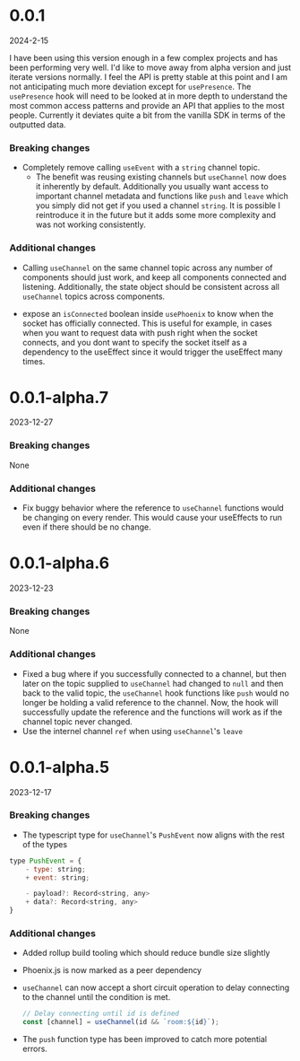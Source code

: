 # 0.0.1

2024-2-15

I have been using this version enough in a few complex projects and has been performing very well. I'd like to move away from alpha version and just iterate versions normally. I feel the API is pretty stable at this point and I am not anticipating much more deviation except for `usePresence`. The `usePresence` hook will need to be looked at in more depth to understand the most common access patterns and provide an API that applies to the most people. Currently it deviates quite a bit from the vanilla SDK in terms of the outputted data.

### Breaking changes

- Completely remove calling `useEvent` with a `string` channel topic.
  - The benefit was reusing existing channels but `useChannel` now does it inherently by default. Additionally you usually want access to important channel metadata and functions like `push` and `leave` which you simply did not get if you used a channel `string`. It is possible I reintroduce it in the future but it adds some more complexity and was not working consistently.

### Additional changes

- Calling `useChannel` on the same channel topic across any number of components should just work, and keep all components connected and listening. Additionally, the state object should be consistent across all `useChannel` topics across components.

- expose an `isConnected` boolean inside `usePhoenix` to know when the socket has officially connected. This is useful for example, in cases when you want to request data with push right when the socket connects, and you dont want to specify the socket itself as a dependency to the useEffect since it would trigger the useEffect many times.

# 0.0.1-alpha.7

2023-12-27

### Breaking changes

None

### Additional changes

- Fix buggy behavior where the reference to `useChannel` functions would be changing on every render. This would cause your useEffects to run even if there should be no change.

# 0.0.1-alpha.6

2023-12-23

### Breaking changes

None

### Additional changes

- Fixed a bug where if you successfully connected to a channel, but then later on the topic supplied to `useChannel` had changed to `null` and then back to the valid topic, the `useChannel` hook functions like `push` would no longer be holding a valid reference to the channel. Now, the hook will successfully update the reference and the functions will work as if the channel topic never changed.
- Use the internel channel `ref` when using `useChannel`'s `leave`

# 0.0.1-alpha.5

2023-12-17

### Breaking changes

- The typescript type for `useChannel`'s `PushEvent` now aligns with the rest of the types

```jsx
type PushEvent = {
	- type: string;
	+ event: string;

	- payload?: Record<string, any>
	+ data?: Record<string, any>
}
```

### Additional changes

- Added rollup build tooling which should reduce bundle size slightly
- Phoenix.js is now marked as a peer dependency
- `useChannel` can now accept a short circuit operation to delay connecting to the channel until the condition is met.

  ```jsx
  // Delay connecting until id is defined
  const [channel] = useChannel(id && `room:${id}`);
  ```

- The `push` function type has been improved to catch more potential errors.
